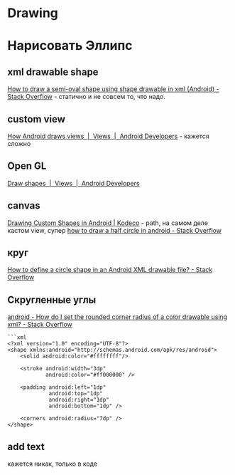 # Drawing
# Нарисовать Эллипс
## xml drawable shape
[How to draw a semi-oval shape using shape drawable in xml (Android) - Stack Overflow](https://stackoverflow.com/questions/44705444/how-to-draw-a-semi-oval-shape-using-shape-drawable-in-xml-android) - статично и не совсем то, что надо.
## custom view
[How Android draws views  |  Views  |  Android Developers](https://developer.android.com/guide/topics/ui/how-android-draws) - кажется сложно
## Open GL
[Draw shapes  |  Views  |  Android Developers](https://developer.android.com/develop/ui/views/graphics/opengl/draw)
## canvas
[Drawing Custom Shapes in Android | Kodeco](https://www.kodeco.com/9556022-drawing-custom-shapes-in-android) - path, на самом деле кастом view, супер
[how to draw a half circle in android - Stack Overflow](https://stackoverflow.com/questions/31705870/how-to-draw-a-half-circle-in-android)
## круг
[How to define a circle shape in an Android XML drawable file? - Stack Overflow](https://stackoverflow.com/questions/3185103/how-to-define-a-circle-shape-in-an-android-xml-drawable-file)
## Скругленные углы
[android - How do I set the rounded corner radius of a color drawable using xml? - Stack Overflow](https://stackoverflow.com/questions/2122199/how-do-i-set-the-rounded-corner-radius-of-a-color-drawable-using-xml)
```
```xml
<?xml version="1.0" encoding="UTF-8"?> 
<shape xmlns:android="http://schemas.android.com/apk/res/android"> 
    <solid android:color="#ffffffff"/>    
             
    <stroke android:width="3dp"
            android:color="#ff000000" />

    <padding android:left="1dp"
             android:top="1dp"
             android:right="1dp"
             android:bottom="1dp" /> 
             
    <corners android:radius="7dp" /> 
</shape>
```
## add text
кажется никак, только в коде